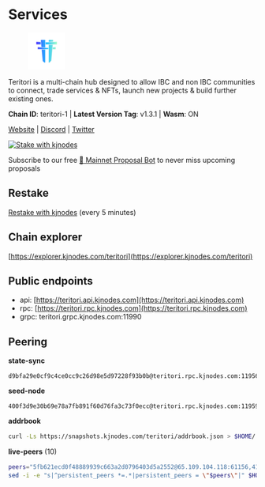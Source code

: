 # Services

<figure><img src="https://raw.githubusercontent.com/kj89/cosmos-images/main/logos/teritori.png" alt=""><figcaption></figcaption></figure>

Teritori is a multi-chain hub designed to allow IBC and non IBC communities  to connect, trade services & NFTs, launch new projects & build further existing ones.

**Chain ID**: teritori-1 | **Latest Version Tag**: v1.3.1 | **Wasm**: ON

[Website](https://teritori.com) | [Discord](https://discord.gg/teritori) | [Twitter](https://twitter.com/TeritoriNetwork)

[![Stake with kjnodes](https://i.ibb.co/cr44Q8j/button-stake-with-kjnodes.png)](https://restake.app/teritori/torivaloper184ln03hkpt75uhrrr26f66kvcqvf4yn4nc2xjm)

Subscribe to our free [🤖 Mainnet Proposal Bot](https://t.me/kjnodes_proposal_bot) to never miss upcoming proposals

## Restake

[Restake with kjnodes](https://restake.app/teritori/torivaloper184ln03hkpt75uhrrr26f66kvcqvf4yn4nc2xjm) (every 5 minutes)
## Chain explorer
[https://explorer.kjnodes.com/teritori](https://explorer.kjnodes.com/teritori)

## Public endpoints

* api: [https://teritori.api.kjnodes.com](https://teritori.api.kjnodes.com)
* rpc: [https://teritori.rpc.kjnodes.com](https://teritori.rpc.kjnodes.com)
* grpc: teritori.grpc.kjnodes.com:11990

## Peering

**state-sync**

```text
d9bfa29e0cf9c4ce0cc9c26d98e5d97228f93b0b@teritori.rpc.kjnodes.com:11956
```

**seed-node**

```text
400f3d9e30b69e78a7fb891f60d76fa3c73f0ecc@teritori.rpc.kjnodes.com:11959
```

**addrbook**
```bash
curl -Ls https://snapshots.kjnodes.com/teritori/addrbook.json > $HOME/.teritorid/config/addrbook.json
```

**live-peers** (10)
```bash
peers="5fb621ecd0f48889939c663a2d0796403d5a2552@65.109.104.118:61156,41caa4106f68977e3a5123e56f57934a2d34a1c1@185.16.38.210:27166,623720576706fab7cf29e6a37aed39b9852d68f0@65.109.69.154:36656,412afea7f33f6f91c85f8d149eff81acb6624bb3@195.201.63.87:42656,2b4f46e601fb4ede2a0c98976337e3afdaa50dac@65.108.238.102:15956,a7d96dc929824613315dcc1c90fee119f28cc51f@164.152.161.254:26656,1f4e77295379ce0c928502d2b075157a8c8a9e64@51.83.96.150:26642,3bd3a20d7c8a26a20927289a7a6bffecf71de53e@51.81.155.97:10856,c124ce0b508e8b9ed1c5b6957f362225659b5343@169.155.168.57:26656,d9bfa29e0cf9c4ce0cc9c26d98e5d97228f93b0b@65.109.88.38:11956"
sed -i -e "s|^persistent_peers *=.*|persistent_peers = \"$peers\"|" $HOME/.teritorid/config/config.toml
```
